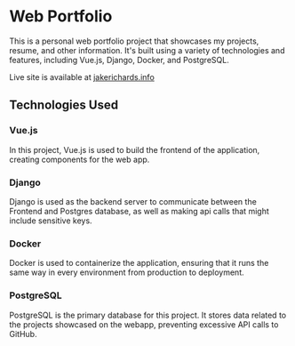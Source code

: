 # Web Portfolio

This is a personal web portfolio project that showcases my projects, resume, and other information. It's built using a variety of technologies and features, including Vue.js, Django, Docker, and PostgreSQL.

Live site is available at [jakerichards.info](https://www.jakerichards.info)

## Technologies Used

### Vue.js

In this project, Vue.js is used to build the frontend of the application, creating components for the web app.

### Django

Django is used as the backend server to communicate between the Frontend and Postgres database, as well as making api calls that might include sensitive keys.

### Docker

Docker is used to containerize the application, ensuring that it runs the same way in every environment from production to deployment.

### PostgreSQL

PostgreSQL is the primary database for this project. It stores data related to the projects showcased on the webapp, preventing excessive API calls to GitHub.
